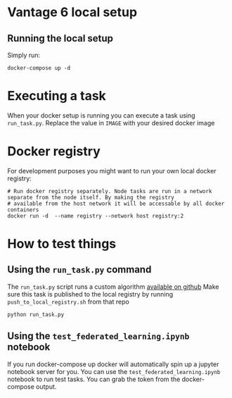 # Vantage 6 local setup

## Running the local setup
Simply run:
```shell script
docker-compose up -d
```

# Executing a task
When your docker setup is running you can execute a task using `run_task.py`. Replace the value in `IMAGE` with your
desired docker image

# Docker registry
For development purposes you might want to run your own local docker registry:
```
# Run docker registry separately. Node tasks are run in a network separate from the node itself. By making the registry
# available from the host network it will be accessable by all docker containers
docker run -d  --name registry --network host registry:2
```

# How to test things
## Using the `run_task.py` command
The `run_task.py` script runs a custom algorithm [available on github](https://github.com/CARRIER-project/vantage6-algorithms)
Make sure this task is published to the local registry by running `push_to_local_registry.sh` from that repo

```
python run_task.py
```
## Using the `test_federated_learning.ipynb` notebook
If you run docker-compose up docker will automatically spin up a jupyter notebook server for you. You can use the
`test_federated_learning.ipynb` notebook to run test tasks. You can grab the token from the docker-compose output.
